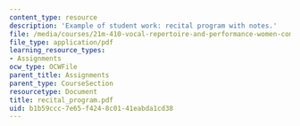 ```yaml
---
content_type: resource
description: 'Example of student work: recital program with notes.'
file: /media/courses/21m-410-vocal-repertoire-and-performance-women-composers-spring-2007/b1b59ccc7e65f4248c0141eabda1cd38_recital_program.pdf
file_type: application/pdf
learning_resource_types:
- Assignments
ocw_type: OCWFile
parent_title: Assignments
parent_type: CourseSection
resourcetype: Document
title: recital_program.pdf
uid: b1b59ccc-7e65-f424-8c01-41eabda1cd38
---
```

